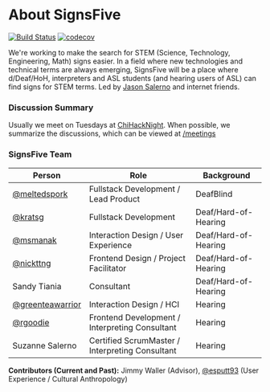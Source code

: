 # About SignsFive

[![Build Status](https://travis-ci.org/deafchi/signsfive-web.svg?branch=master)](https://travis-ci.org/deafchi/signsfive-web)
[![codecov](https://codecov.io/gh/deafchi/signsfive-web/branch/master/graph/badge.svg)](https://codecov.io/gh/deafchi/signsfive-web)

We're working to make the search for STEM (Science, Technology, Engineering, Math) signs easier. In a field where new technologies and technical terms are always emerging, SignsFive will be a place where d/Deaf/HoH, interpreters and ASL students (and hearing users of ASL) can find signs for STEM terms. Led by [Jason Salerno](https://github.com/meltedspork) and internet friends.

### Discussion Summary
Usually we meet on Tuesdays at [ChiHackNight](chihacknight.org). When possible, we summarize the discussions, which can be viewed at [/meetings](https://github.com/deafchi/opensigns-web/tree/master/meetings)

### SignsFive Team

| Person                                                | Role                                          | Background                                    |
| ----------------------------------------------------- | --------------------------------------------- | --------------------------------------------- |
| [@meltedspork](https://github.com/meltedspork)       | Fullstack Development / Lead Product          | DeafBlind                                     |
| [@kratsg](https://github.com/kratsg)            | Fullstack Development                         | Deaf/Hard-of-Hearing                          |
| [@msmanak](https://github.com/msmanak)           | Interaction Design / User Experience          | Deaf/Hard-of-Hearing                          |
| [@nickttng](https://github.com/nickttng)                | Frontend Design / Project Facilitator         | Deaf/Hard-of-Hearing                          |
| Sandy Tiania                                          | Consultant                                    | Deaf/Hard-of-Hearing                          |
| [@greenteawarrior](https://github.com/greenteawarrior)      | Interaction Design / HCI                      | Hearing                                       |
| [@rgoodie](https://github.com/rgoodie)         | Frontend Development / Interpreting Consultant| Hearing                                       |
| Suzanne Salerno        | Certified ScrumMaster / Interpreting Consultant | Hearing                                       |
       

**Contributors (Current and Past):** Jimmy Waller (Advisor), [@esputt93](https://github.com/esputt93) (User Experience / Cultural Anthropology)
